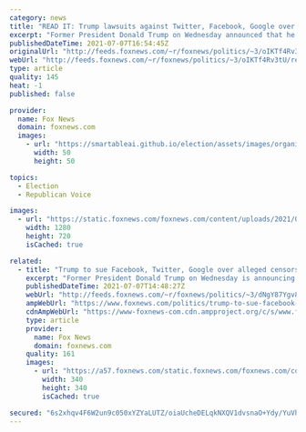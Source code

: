 ```yaml
---
category: news
title: "READ IT: Trump lawsuits against Twitter, Facebook, Google over alleged big tech censorship"
excerpt: "Former President Donald Trump on Wednesday announced that he will lead class-action lawsuits against Twitter, Google and Facebook over alleged censorship, declaring that \"big tech is out of control\" and is functioning as \"the de-facto censorship arm of the U.S. government.\""
publishedDateTime: 2021-07-07T16:54:45Z
originalUrl: "http://feeds.foxnews.com/~r/foxnews/politics/~3/oIKTf4Rv3tU/read-trump-lawsuit-against-twitter-facebook-google-alleged-big-tech-censorship"
webUrl: "http://feeds.foxnews.com/~r/foxnews/politics/~3/oIKTf4Rv3tU/read-trump-lawsuit-against-twitter-facebook-google-alleged-big-tech-censorship"
type: article
quality: 145
heat: -1
published: false

provider:
  name: Fox News
  domain: foxnews.com
  images:
    - url: "https://smartableai.github.io/election/assets/images/organizations/foxnews.com-50x50.jpg"
      width: 50
      height: 50

topics:
  - Election
  - Republican Voice

images:
  - url: "https://static.foxnews.com/foxnews.com/content/uploads/2021/07/AP21188562095839.jpg"
    width: 1280
    height: 720
    isCached: true

related:
  - title: "Trump to sue Facebook, Twitter, Google over alleged censorship, says they've 'ceased to be private'"
    excerpt: "Former President Donald Trump on Wednesday is announcing that he will lead a lawsuit over alleged censorship against Twitter, Facebook and Google, three tech companies that removed him from their platforms after the Jan. 6 attack on the Capitol by a mob of his supporters."
    publishedDateTime: 2021-07-07T14:48:27Z
    webUrl: "http://feeds.foxnews.com/~r/foxnews/politics/~3/dNgY87Ygv8I/trump-to-sue-facebook-twitter-google-over-alleged-censorship"
    ampWebUrl: "https://www.foxnews.com/politics/trump-to-sue-facebook-twitter-google-over-alleged-censorship.amp"
    cdnAmpWebUrl: "https://www-foxnews-com.cdn.ampproject.org/c/s/www.foxnews.com/politics/trump-to-sue-facebook-twitter-google-over-alleged-censorship.amp"
    type: article
    provider:
      name: Fox News
      domain: foxnews.com
    quality: 161
    images:
      - url: "https://a57.foxnews.com/static.foxnews.com/foxnews.com/content/uploads/2020/01/340/340/Screen-Shot-2020-01-15-at-11.36.03-AM.png?ve=1&tl=1"
        width: 340
        height: 340
        isCached: true

secured: "6s2xhqv4F6W2un9c050xYZYaLUTZ/oiaUcheDELqkNXQV1dvsnaO+Ydy/YuVh813LvclLfivBlaWDnwrXuYnwfXG0z6Uwh6L1FHj10xzkaiq6K5r+l1rGfOCdy2htGIZSGxXTma4qhefmK6Fcopu1CT4bnaNPDXoIxXhayHltJ6c76hVrRmcbn+PJeD0Bbd38LWoYEHDBoxKzyn1cij2DKLH+JCFsrYzFF062sCaI50srV16T37ScJXJvMZ+uRwkCnexr/4xZp5aX6Q1SBnF32rBp9XkJ5B8KqsgonYhlLPfzTS5GPS/limDpdIU+evAOqkbHifSsBZ1LZwx8vrFcFrtU1bdBZuee2tSHKByxPs=;VBfI5MmIo13zEqzznWY26w=="
---
```


